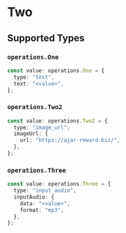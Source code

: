 # Two


## Supported Types

### `operations.One`

```typescript
const value: operations.One = {
  type: "text",
  text: "<value>",
};
```

### `operations.Two2`

```typescript
const value: operations.Two2 = {
  type: "image_url",
  imageUrl: {
    url: "https://ajar-reward.biz/",
  },
};
```

### `operations.Three`

```typescript
const value: operations.Three = {
  type: "input_audio",
  inputAudio: {
    data: "<value>",
    format: "mp3",
  },
};
```

